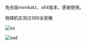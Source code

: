免杀版mimikatz，x64版本，感谢使用。

物理机实测过360全家桶

![ss](https://github.com/lengjibo/RedTeamTools/blob/master/windows/mimikatz_bypassAV/222515.png)

![sad](https://github.com/lengjibo/RedTeamTools/blob/master/windows/mimikatz_bypassAV/db.jpg)
